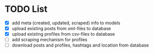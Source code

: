 # TODO List
- [x] add meta (created, updated, scraped) info to models
- [x] upload existing posts from xml-files to database
- [x] upload existing profiles from csv-files to database
- [ ] add scraping mechanism for profiles
- [ ] download posts and profiles, hashtags and location from database
